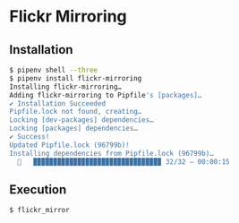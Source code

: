 # Flickr Mirroring

## Installation

```bash
$ pipenv shell --three
$ pipenv install flickr-mirroring
Installing flickr-mirroring…
Adding flickr-mirroring to Pipfile's [packages]…
✔ Installation Succeeded
Pipfile.lock not found, creating…
Locking [dev-packages] dependencies…
Locking [packages] dependencies…
✔ Success!
Updated Pipfile.lock (96799b)!
Installing dependencies from Pipfile.lock (96799b)…
  🐍   ▉▉▉▉▉▉▉▉▉▉▉▉▉▉▉▉▉▉▉▉▉▉▉▉▉▉▉▉▉▉▉▉ 32/32 — 00:00:15
```

## Execution

```bash
$ flickr_mirror
```

